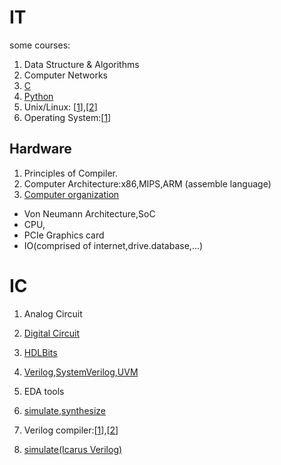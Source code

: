 # IT
some courses:
1. Data Structure & Algorithms
2. Computer Networks
3. [C](https://www.tutorialspoint.com/cprogramming/index.htm)
4. [Python](https://www.tutorialspoint.com/python/index.htm)
5. Unix/Linux: [[1](https://www.tutorialspoint.com/unix/index.htm)],[[2](https://ryanstutorials.net/linuxtutorial/)]
6. Operating System:[[1](https://www.tutorialspoint.com/operating_system/index.htm)]

## Hardware
1. Principles of Compiler.
1. Computer Architecture:x86,MIPS,ARM (assemble language)
2. [Computer organization](https://www.coursera.org/learn/jisuanji-zucheng?)
- Von Neumann Architecture,SoC
- CPU,
- PCIe Graphics card
- IO(comprised of internet,drive.database,...)

# IC
1. Analog Circuit
2. [Digital Circuit](https://www.tutorialspoint.com/digital_circuits/digital_combinational_circuits.htm)
3. [HDLBits](https://hdlbits.01xz.net/wiki/Main_Page)
4. [Verilog,SystemVerilog,UVM](https://www.doulos.com/)

5. EDA tools
6. [simulate,synthesize](https://www.edaplayground.com/)
7. Verilog compiler:[[1](https://www.tutorialspoint.com/compile_verilog_online.php)],[[2](https://www.jdoodle.com/execute-verilog-online/)]
8. [simulate(Icarus Verilog)](https://hdlbits.01xz.net/wiki/Iverilog)
